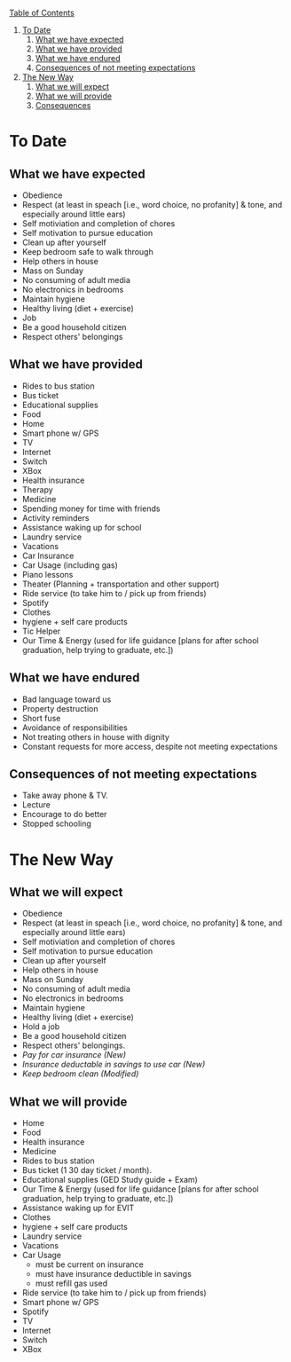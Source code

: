 <u>Table of Contents</u>
1. [To Date](#to-date)
    1. [What we have expected](#What-we-have-expected)
    2. [What we have provided](#What-we-have-provided)
    3. [What we have endured](#What-we-have-endured)
    4. [Consequences of not meeting expectations](#Consequences-of-not-meeting-expectations)
2. [The New Way](#the-new-way)
    1. [What we will expect](#what-we-will-expect)
    2. [What we will provide](#what-we-will-provide)
    3. [Consequences](#consequences)

# To Date

## What we have expected
* Obedience
* Respect (at least in speach [i.e., word choice, no profanity] & tone, and especially around little ears)
* Self motiviation and completion of chores
* Self motivation to pursue education
* Clean up after yourself
* Keep bedroom safe to walk through
* Help others in house
* Mass on Sunday
* No consuming of adult media
* No electronics in bedrooms
* Maintain hygiene
* Healthy living (diet + exercise)
* Job
* Be a good household citizen
* Respect others' belongings

## What we have provided
* Rides to bus station
* Bus ticket
* Educational supplies
* Food
* Home
* Smart phone w/ GPS
* TV
* Internet
* Switch
* XBox
* Health insurance
* Therapy
* Medicine
* Spending money for time with friends
* Activity reminders
* Assistance waking up for school
* Laundry service
* Vacations
* Car Insurance
* Car Usage (including gas)
* Piano lessons
* Theater (Planning + transportation and other support)
* Ride service (to take him to / pick up from friends)
* Spotify
* Clothes
* hygiene + self care products
* Tic Helper
* Our Time & Energy (used for life guidance [plans for after school graduation, help trying to graduate, etc.])

## What we have endured
* Bad language toward us
* Property destruction
* Short fuse
* Avoidance of responsibilities
* Not treating others in house with dignity
* Constant requests for more access, despite not meeting expectations

## Consequences of not meeting expectations
* Take away phone & TV.
* Lecture
* Encourage to do better
* Stopped schooling

# The New Way
## What we will expect
* Obedience
* Respect (at least in speach [i.e., word choice, no profanity] & tone, and especially around little ears)
* Self motiviation and completion of chores
* Self motivation to pursue education
* Clean up after yourself
* Help others in house
* Mass on Sunday
* No consuming of adult media
* No electronics in bedrooms
* Maintain hygiene
* Healthy living (diet + exercise)
* Hold a job
* Be a good household citizen
* Respect others' belongings.
* *Pay for car insurance (New)*
* *Insurance deductable in savings to use car (New)*
* *Keep bedroom clean (Modified)*

## What we will provide
* Home
* Food
* Health insurance
* Medicine
* Rides to bus station
* Bus ticket (1 30 day ticket / month).
* Educational supplies (GED Study guide + Exam)
* Our Time & Energy (used for life guidance [plans for after school graduation, help trying to graduate, etc.])
* Assistance waking up for EVIT
* Clothes
* hygiene + self care products
* Laundry service
* Vacations
* Car Usage 
    * must be current on insurance
    * must have insurance deductible in savings
    * must refill gas used
* Ride service (to take him to / pick up from friends)
* Smart phone w/ GPS
* Spotify
* TV
* Internet
* Switch
* XBox
